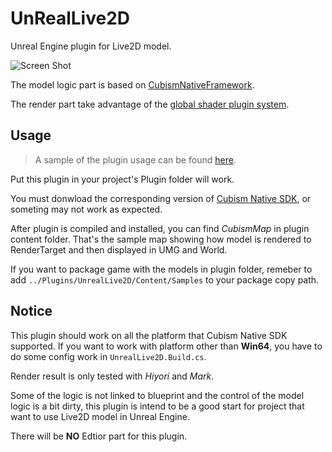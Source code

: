 # UnRealLive2D

Unreal Engine plugin for Live2D model.

![Screen Shot](Docs/Image/ScreenShot.GIF?raw=true)

The model logic part is based on [CubismNativeFramework](https://github.com/Live2D/CubismNativeFramework/). 

The render part take advantage of the [global shader plugin system](https://docs.unrealengine.com/en-US/Programming/Rendering/ShaderInPlugin/QuickStart/index.html). 

## Usage

> A sample of the plugin usage can be found [here](https://github.com/Arisego/Live2DTest).

Put this plugin in your project's Plugin folder will work.

You must donwload the corresponding version of [Cubism Native SDK](https://www.live2d.com/en/download/cubism-sdk/download-native/), or someting may not work as expected.

After plugin is compiled and installed, you can find *CubismMap* in plugin content folder. That's the sample map showing how model is rendered to RenderTarget and then displayed in UMG and World.

If you want to package game with the models in plugin folder, remeber to add `../Plugins/UnrealLive2D/Content/Samples` to your package copy path.

## Notice

This plugin should work on all the platform that Cubism Native SDK supported. If you want to work with platform other than __Win64__, you have to do some config work in `UnrealLive2D.Build.cs`.

Render result is only tested with *Hiyori* and *Mark*.

Some of the logic is not linked to blueprint and the control of the model logic is a bit dirty, this plugin is intend to be a good start for project that want to use Live2D model in Unreal Engine.

There will be **NO** Edtior part for this plugin.
